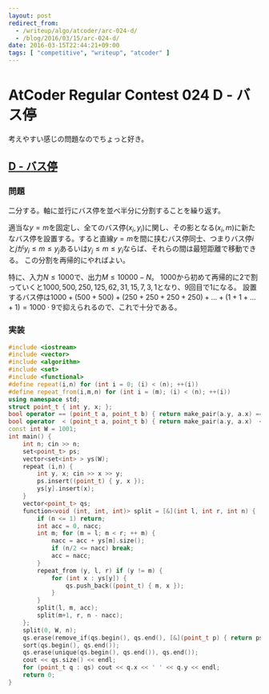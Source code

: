 ```yaml
---
layout: post
redirect_from:
  - /writeup/algo/atcoder/arc-024-d/
  - /blog/2016/03/15/arc-024-d/
date: 2016-03-15T22:44:21+09:00
tags: [ "competitive", "writeup", "atcoder" ]
---
```


# AtCoder Regular Contest 024 D - バス停

考えやすい感じの問題なのでちょっと好き。

## [D - バス停](https://beta.atcoder.jp/contests/arc024/tasks/arc024_4)

### 問題

二分する。軸に並行にバス停を並べ半分に分割することを繰り返す。

適当な$y = m$を固定し、全てのバス停$(x_i,y_i)$に関し、その影となる$(x_i,m)$に新たなバス停を設置する。すると直線$y = m$を間に挟むバス停同士、つまりバス停$i$と$j$が$y_i \le m \le y_j$あるいは$y_j \le m \le y_i$ならば、それらの間は最短距離で移動できる。
この分割を再帰的にやればよい。

特に、入力$N \le 1000$で、出力$M \le 10000 - N$。
$1000$から初めて再帰的に$2$で割っていくと$1000,500,250,125,62,31,15,7,3,1$となり、$9$回目で$1$になる。
設置するバス停は$1000 + (500 + 500) + (250 + 250 + 250 + 250) + \dots + (1 + 1 + \dots + 1) = 1000 \cdot 9$で抑えられるので、これで十分である。

### 実装

``` c++
#include <iostream>
#include <vector>
#include <algorithm>
#include <set>
#include <functional>
#define repeat(i,n) for (int i = 0; (i) < (n); ++(i))
#define repeat_from(i,m,n) for (int i = (m); (i) < (n); ++(i))
using namespace std;
struct point_t { int y, x; };
bool operator == (point_t a, point_t b) { return make_pair(a.y, a.x) == make_pair(b.y, b.x); }
bool operator  < (point_t a, point_t b) { return make_pair(a.y, a.x)  < make_pair(b.y, b.x); }
const int W = 1001;
int main() {
    int n; cin >> n;
    set<point_t> ps;
    vector<set<int> > ys(W);
    repeat (i,n) {
        int y, x; cin >> x >> y;
        ps.insert((point_t) { y, x });
        ys[y].insert(x);
    }
    vector<point_t> qs;
    function<void (int, int, int)> split = [&](int l, int r, int n) {
        if (n <= 1) return;
        int acc = 0, nacc;
        int m; for (m = l; m < r; ++ m) {
            nacc = acc + ys[m].size();
            if (n/2 <= nacc) break;
            acc = nacc;
        }
        repeat_from (y, l, r) if (y != m) {
            for (int x : ys[y]) {
                qs.push_back((point_t) { m, x });
            }
        }
        split(l, m, acc);
        split(m+1, r, n - nacc);
    };
    split(0, W, n);
    qs.erase(remove_if(qs.begin(), qs.end(), [&](point_t p) { return ps.count(p); }), qs.end());
    sort(qs.begin(), qs.end());
    qs.erase(unique(qs.begin(), qs.end()), qs.end());
    cout << qs.size() << endl;
    for (point_t q : qs) cout << q.x << ' ' << q.y << endl;
    return 0;
}
```
